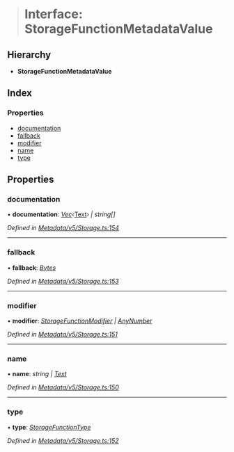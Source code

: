 > # Interface: StorageFunctionMetadataValue

## Hierarchy

* **StorageFunctionMetadataValue**

## Index

### Properties

* [documentation](_metadata_v5_storage_.storagefunctionmetadatavalue.md#documentation)
* [fallback](_metadata_v5_storage_.storagefunctionmetadatavalue.md#fallback)
* [modifier](_metadata_v5_storage_.storagefunctionmetadatavalue.md#modifier)
* [name](_metadata_v5_storage_.storagefunctionmetadatavalue.md#name)
* [type](_metadata_v5_storage_.storagefunctionmetadatavalue.md#type)

## Properties

###  documentation

• **documentation**: *[Vec](../classes/_codec_vec_.vec.md)‹*[Text](../classes/_primitive_text_.text.md)*› | string[]*

*Defined in [Metadata/v5/Storage.ts:154](https://github.com/polkadot-js/api/blob/fbd6bf1/packages/types/src/Metadata/v5/Storage.ts#L154)*

___

###  fallback

• **fallback**: *[Bytes](../classes/_primitive_bytes_.bytes.md)*

*Defined in [Metadata/v5/Storage.ts:153](https://github.com/polkadot-js/api/blob/fbd6bf1/packages/types/src/Metadata/v5/Storage.ts#L153)*

___

###  modifier

• **modifier**: *[StorageFunctionModifier](../classes/_metadata_v0_storage_.storagefunctionmodifier.md) | [AnyNumber](../modules/_types_.md#anynumber)*

*Defined in [Metadata/v5/Storage.ts:151](https://github.com/polkadot-js/api/blob/fbd6bf1/packages/types/src/Metadata/v5/Storage.ts#L151)*

___

###  name

• **name**: *string | [Text](../classes/_primitive_text_.text.md)*

*Defined in [Metadata/v5/Storage.ts:150](https://github.com/polkadot-js/api/blob/fbd6bf1/packages/types/src/Metadata/v5/Storage.ts#L150)*

___

###  type

• **type**: *[StorageFunctionType](../classes/_metadata_v5_storage_.storagefunctiontype.md)*

*Defined in [Metadata/v5/Storage.ts:152](https://github.com/polkadot-js/api/blob/fbd6bf1/packages/types/src/Metadata/v5/Storage.ts#L152)*
